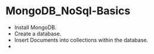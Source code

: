# MongoDB_NoSql-Basics

- Install MongoDB.
- Create a database.
- Insert Documents into collections within the database.
- 
